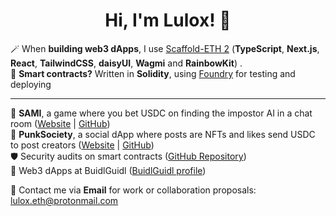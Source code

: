 <div align="center">
  <h1>Hi, I'm Lulox! 👋</h1>
  
</div>
 
🪄 When <b>building web3 dApps</b>, I use [Scaffold-ETH 2](https://scaffoldeth.io/) (**TypeScript**, **Next.js**, **React**, **TailwindCSS**, **daisyUI**, **Wagmi** and **RainbowKit**) . <br />
🌱 <b>Smart contracts?</b> Written in **Solidity**, using [Foundry](https://book.getfoundry.sh/getting-started/installation) for testing and deploying<br />

---

🤖 **SAMI**, a game where you bet USDC on finding the impostor AI in a chat room ([Website](https://playsami.fun/) | [GitHub](https://github.com/fabian416/sami))<br />
🤘 **PunkSociety**, a social dApp where posts are NFTs and likes send USDC to post creators ([Website](https://punksociety.xyz/) | [GitHub](https://github.com/luloxi/PunkSociety))<br />
🛡 Security audits on smart contracts ([GitHub Repository](https://github.com/luloxi/security-reviews))<br />
🏰 Web3 dApps at BuidlGuidl ([BuidlGuidl profile](https://buidlguidl.com/builders/0xfBD9Ca40386A8C632cf0529bbb16b4BEdB59a0A0))<br />

💌 Contact me via **Email** for work or collaboration proposals: [lulox.eth@protonmail.com](mailto:lulox.eth@protonmail.com)  
